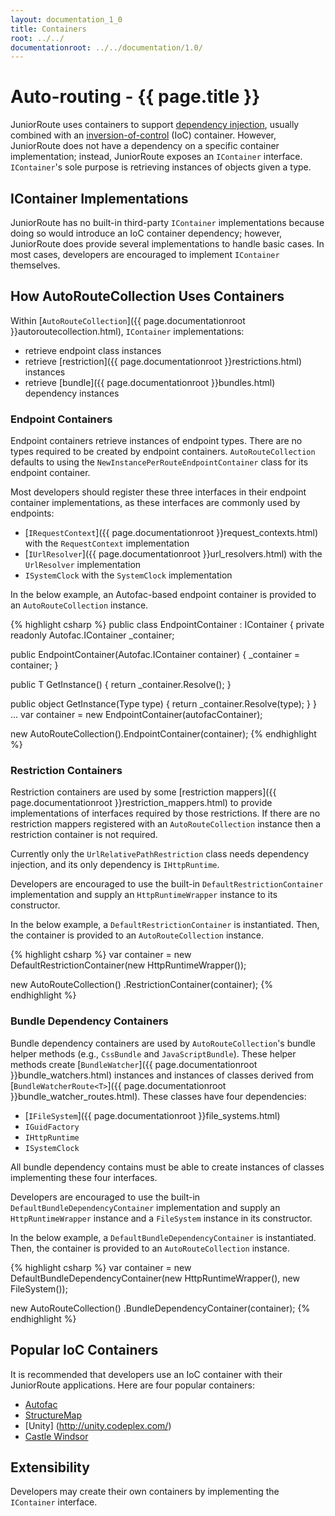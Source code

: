 ```yaml
---
layout: documentation_1_0
title: Containers
root: ../../
documentationroot: ../../documentation/1.0/
---
```

Auto-routing - {{ page.title }}
=
JuniorRoute uses containers to support [dependency injection](http://en.wikipedia.org/wiki/Dependency_injection), usually combined with an [inversion-of-control](http://en.wikipedia.org/wiki/Inversion_of_control) (IoC) container. However, JuniorRoute does not have a dependency on a specific container implementation; instead, JuniorRoute exposes an ```IContainer``` interface. ```IContainer```'s sole purpose is retrieving instances of objects given a type.

IContainer Implementations
-
JuniorRoute has no built-in third-party ```IContainer``` implementations because doing so would introduce an IoC container dependency; however, JuniorRoute does provide several implementations to handle basic cases. In most cases, developers are encouraged to implement ```IContainer``` themselves.

How AutoRouteCollection Uses Containers
-
Within [```AutoRouteCollection```]({{ page.documentationroot }}autoroutecollection.html), ```IContainer``` implementations:
* retrieve endpoint class instances
* retrieve [restriction]({{ page.documentationroot }}restrictions.html) instances
* retrieve [bundle]({{ page.documentationroot }}bundles.html) dependency instances

### Endpoint Containers

Endpoint containers retrieve instances of endpoint types. There are no types required to be created by endpoint containers. ```AutoRouteCollection``` defaults to using the ```NewInstancePerRouteEndpointContainer``` class for its endpoint container.

Most developers should register these three interfaces in their endpoint container implementations, as these interfaces are commonly used by endpoints:
* [```IRequestContext```]({{ page.documentationroot }}request_contexts.html) with the ```RequestContext``` implementation
* [```IUrlResolver```]({{ page.documentationroot }}url_resolvers.html) with the ```UrlResolver``` implementation
* ```ISystemClock``` with the ```SystemClock``` implementation

In the below example, an Autofac-based endpoint container is provided to an ```AutoRouteCollection``` instance.

{% highlight csharp %}
public class EndpointContainer : IContainer
{
  private readonly Autofac.IContainer _container;

  public EndpointContainer(Autofac.IContainer container)
  {
    _container = container;
  }

  public T GetInstance<T>()
  {
    return _container.Resolve<T>();
  }

  public object GetInstance(Type type)
  {
    return _container.Resolve(type);
  }
}
...
var container = new EndpointContainer(autofacContainer);

new AutoRouteCollection().EndpointContainer(container);
{% endhighlight %}

### Restriction Containers

Restriction containers are used by some [restriction mappers]({{ page.documentationroot }}restriction_mappers.html) to provide implementations of interfaces required by those restrictions. If there are no restriction mappers registered with an ```AutoRouteCollection``` instance then a restriction container is not required.

Currently only the ```UrlRelativePathRestriction``` class needs dependency injection, and its only dependency is ```IHttpRuntime```.

Developers are encouraged to use the built-in ```DefaultRestrictionContainer``` implementation and supply an ```HttpRuntimeWrapper``` instance to its constructor.

In the below example, a ```DefaultRestrictionContainer``` is instantiated. Then, the container is provided to an ```AutoRouteCollection``` instance.

{% highlight csharp %}
var container = new DefaultRestrictionContainer(new HttpRuntimeWrapper());

new AutoRouteCollection()
  .RestrictionContainer(container);
{% endhighlight %}

### Bundle Dependency Containers

Bundle dependency containers are used by ```AutoRouteCollection```'s bundle helper methods (e.g., ```CssBundle``` and ```JavaScriptBundle```). These helper methods create [```BundleWatcher```]({{ page.documentationroot }}bundle_watchers.html) instances and instances of classes derived from [```BundleWatcherRoute<T>```]({{ page.documentationroot }}bundle_watcher_routes.html). These classes have four dependencies:
* [```IFileSystem```]({{ page.documentationroot }}file_systems.html)
* ```IGuidFactory```
* ```IHttpRuntime```
* ```ISystemClock```

All bundle dependency contains must be able to create instances of classes implementing these four interfaces.

Developers are encouraged to use the built-in ```DefaultBundleDependencyContainer``` implementation and supply an ```HttpRuntimeWrapper``` instance and a ```FileSystem``` instance in its constructor.

In the below example, a ```DefaultBundleDependencyContainer``` is instantiated. Then, the container is provided to an ```AutoRouteCollection``` instance.

{% highlight csharp %}
var container = new DefaultBundleDependencyContainer(new HttpRuntimeWrapper(), new FileSystem());

new AutoRouteCollection()
  .BundleDependencyContainer(container);
{% endhighlight %}

Popular IoC Containers
-
It is recommended that developers use an IoC container with their JuniorRoute applications. Here are four popular containers:
* [Autofac](http://code.google.com/p/autofac/)
* [StructureMap](http://docs.structuremap.net/)
* [Unity] (http://unity.codeplex.com/)
* [Castle Windsor](http://docs.castleproject.org/Windsor.MainPage.ashx)

Extensibility
-
Developers may create their own containers by implementing the ```IContainer``` interface.